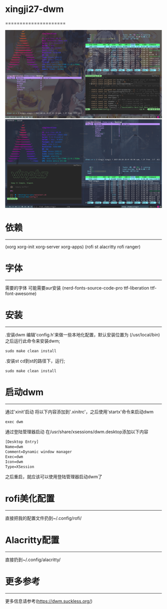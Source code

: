 # xingji27-dwm
=====================

![dwm.png](https://github.com/xingji-27/xingji27-dwm/blob/main/dwm.png)
![2021-06-28_21-00.png](https://github.com/xingji-27/xingji27-dwm/blob/main/2021-06-28_21-00.png)

# 依赖
---------
  
(xorg xorg-init xorg-server xorg-apps)
(rofi st alacritty rofi ranger)

# 字体
---------
需要的字体
可能需要aur安装
(nerd-fonts-source-code-pro ttf-liberation ttf-font-awesome)

# 安装
---------
.安装dwm
编辑'config.h'来做一些本地化配置，默认安装位置为 (/usr/local/bin)
之后运行此命令来安装dwm;

    sudo make clean install

.安装st
cd到st的路径下，运行;

    sudo make clean install

# 启动dwm
-----------
通过'xinit'启动
将以下内容添加到'.xinitrc'，之后使用'startx'命令来启动dwm

    exec dwm

通过登陆管理器启动
在/usr/share/xsessions/dwm.desktop添加以下内容

    [Desktop Entry]
    Name=dwm
    Comment=Dynamic window manager
    Exec=dwm
    Icon=dwm
    Type=XSession

之后重启，就应该可以使用登陆管理器启动dwm了

# rofi美化配置
----------------
直接把我的配置文件扔到~/.config/rofi/

# Alacritty配置
----------------
直接扔到~/.config/alacritty/

# 更多参考
------------
更多信息请参考(https://dwm.suckless.org/)

